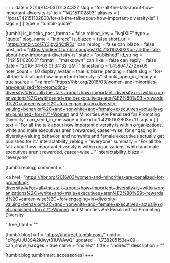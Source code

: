 +++
date = 2016-04-03T01:34:32Z
slug = "for-all-the-talk-about-how-important-diversity-is"
id = "142151102803"
aliases = [ "/post/142151102803/for-all-the-talk-about-how-important-diversity-is" ]
tags = [ ]
type = "tumblr-quote"

[tumblr]
is_blocks_post_format = false
reblog_key = "ivqIXIiF"
type = "quote"
blog_name = "indirect"
is_blazed = false
short_url = "https://tmblr.co/ZY3jby24OtR5J"
can_reblog = false
can_blaze = false
post_url = "https://indirect.tumblr.com/post/142151102803/for-all-the-talk-about-how-important-diversity-is"
state = "published"
id_string = "142151102803"
format = "markdown"
can_like = false
can_reply = false
date = "2016-04-03 01:34:32 GMT"
timestamp = 1.459647272e+09
note_count = 1.0
display_avatar = true
is_blaze_pending = false
slug = "for-all-the-talk-about-how-important-diversity-is"
should_open_in_legacy = true
source = "<a href=\"https://hbr.org/2016/03/women-and-minorities-are-penalized-for-promoting-diversity##For+all+the+talk+about+how+important+diversity+is+within+organizations%2C+white+and+male+executives+aren%E2%80%99t+rewarded%2C+career-wise%2C+for+engaging+in+diversity-valuing+behavior%2C+and+nonwhite+and+female+executives+actually+get+punished+for+it.\">Women and Minorities Are Penalized for Promoting Diversity</a>"
can_send_in_message = true
id = 1.42151102803e+11
tags = [ ]
text = "For all the talk about how important diversity is within organizations, white and male executives aren’t rewarded, career-wise, for engaging in diversity-valuing behavior, and nonwhite and female executives actually get punished for it."
interactability_reblog = "everyone"
summary = "For all the talk about how important diversity is within organizations, white and male executives aren’t rewarded, career-wise,..."
interactability_blaze = "everyone"

[tumblr.reblog]
comment = "<p><a href=\"https://hbr.org/2016/03/women-and-minorities-are-penalized-for-promoting-diversity##For+all+the+talk+about+how+important+diversity+is+within+organizations%2C+white+and+male+executives+aren%E2%80%99t+rewarded%2C+career-wise%2C+for+engaging+in+diversity-valuing+behavior%2C+and+nonwhite+and+female+executives+actually+get+punished+for+it.\">Women and Minorities Are Penalized for Promoting Diversity</a></p>"
tree_html = ""

[tumblr.blog]
url = "https://indirect.tumblr.com/"
uuid = "t:PgyUJU3SA2Klwyt81UWAwQ"
updated = 1.738205153e+09
can_show_badges = true
name = "indirect"
title = "indirect"
description = ""

[tumblr.blog.tumblrmart_accessories]
+++

